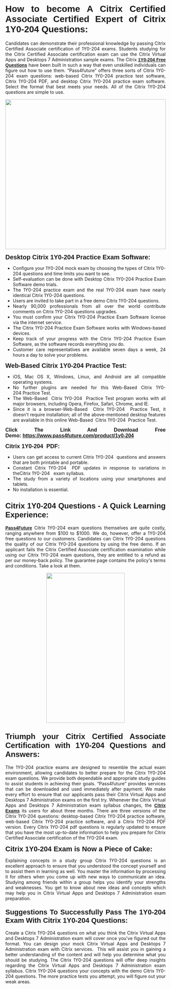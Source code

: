 <h1 style="text-align: justify;"><span style="font-family:Tahoma,Geneva,sans-serif;"><strong>How to become A Citrix Certified Associate Certified Expert of Citrix 1Y0-204 Questions:</strong></span></h1>

<p style="text-align: justify;">Candidates can demonstrate their professional knowledge by passing Citrix Certified Associate certification of 1Y0-204 exams. Students studying for the Citrix Certified Associate certification exam can use the Citrix Virtual Apps and Desktops 7 Administration sample exams. The Citrix <a href="https://www.pass4future.com/questions/citrix/1y0-204" target="_blank"><span style="font-family:Tahoma,Geneva,sans-serif;"><strong>1Y0-204 Free Questions</strong></span></a> have been built in such a way that even unskilled individuals can figure out how to use them. “Pass4future” offers three sorts of Citrix 1Y0-204 exam questions: web-based Citrix 1Y0-204 practice test software, Citrix 1Y0-204 PDF, and desktop Citrix 1Y0-204 practice exam software. Select the format that best meets your needs. All of the Citrix 1Y0-204 questions are simple to use.</p>

<p style="text-align: justify;"><a href="https://www.pass4future.com/product/1y0-204" target="_blank"><img alt="" src="https://lh3.googleusercontent.com/pw/AM-JKLU5_aushiRQbaoUdVonD_1om6esFnUm_j21jdeI1V3aesz_ETcO2Y8QVj0ZamD1vJ__MzXKNoh3XzzrDTXgudBuMwEatvdphNwcixeZDIncATvFdVanIchOfqVuIJHbWkG03KYMH2pwXnb7WaAnvI3g=w1818-h651-no" style="width: 100%; height: 470px;" /></a></p>

<p style="text-align: justify;"><strong><span style="font-family:Tahoma,Geneva,sans-serif;"><span style="font-size:20px;">Desktop Citrix 1Y0-204 Practice Exam Software:</span></span></strong></p>

<ul>
	<li style="text-align: justify;">Configure your 1Y0-204 mock exam by choosing the types of Citrix 1Y0-204 questions and time limits you want to see.</li>
	<li style="text-align: justify;">Self-evaluation can be done with Desktop Citrix 1Y0-204 Practice Exam Software demo trials.</li>
	<li style="text-align: justify;">The 1Y0-204 practice exam and the real 1Y0-204 exam have nearly identical Citrix 1Y0-204 questions.</li>
	<li style="text-align: justify;">Users are invited to take part in a free demo Citrix 1Y0-204 questions.</li>
	<li style="text-align: justify;">Nearly 90,000 professionals from all over the world contribute comments on Citrix 1Y0-204 questions upgrades.</li>
	<li style="text-align: justify;">You must confirm your Citrix 1Y0-204 Practice Exam Software license via the internet service.</li>
	<li style="text-align: justify;">The Citrix 1Y0-204 Practice Exam Software works with Windows-based devices.</li>
	<li style="text-align: justify;">Keep track of your progress with the Citrix 1Y0-204 Practice Exam Software, as the software records everything you do.</li>
	<li style="text-align: justify;">Customer care representatives are available seven days a week, 24 hours a day to solve your problems.</li>
</ul>

<p style="text-align: justify;"><span style="font-family:Tahoma,Geneva,sans-serif;"><span style="font-size:20px;"><strong>Web-Based Citrix 1Y0-204 Practice Test:</strong></span></span></p>

<ul>
	<li style="text-align: justify;">iOS, Mac OS X, Windows, Linux, and Android are all compatible operating systems.</li>
	<li style="text-align: justify;">No further plugins are needed for this Web-Based Citrix 1Y0-204 Practice Test.</li>
	<li style="text-align: justify;">The Web-Based  Citrix 1Y0-204  Practice Test program works with all major browsers, including Opera, Firefox, Safari, Chrome, and IE.</li>
	<li style="text-align: justify;">Since it is a browser-Web-Based  Citrix 1Y0-204  Practice Test, it doesn't require installation; all of the above-mentioned desktop features are available in this online Web-Based  Citrix 1Y0-204  Practice Test.</li>
</ul>

<p style="text-align: justify;"><span style="font-family:Tahoma,Geneva,sans-serif;"><strong><span style="font-size:16px;">Click The Link And Download Free Demo: <a href="https://www.pass4future.com/product/1y0-204" target="_blank">https://www.pass4future.com/product/1y0-204</a></span></strong></span></p>

<p style="text-align: justify;"><span style="font-size:18px;"><span style="font-family:Tahoma,Geneva,sans-serif;"><strong>Citrix 1Y0-204  PDF:</strong></span></span></p>

<ul>
	<li style="text-align: justify;">Users can get access to current Citrix 1Y0-204  questions and answers that are both printable and portable.</li>
	<li style="text-align: justify;">Constant Citrix 1Y0-204  PDF updates in response to variations in theCitrix 1Y0-204   exam syllabus.</li>
	<li style="text-align: justify;">The study from a variety of locations using your smartphones and tablets.</li>
	<li style="text-align: justify;">No installation is essential.</li>
</ul>

<h2 style="text-align: justify;"><span style="font-family:Tahoma,Geneva,sans-serif;"><strong><span style="font-size:24px;">Citrix 1Y0-204 Questions - A Quick Learning Experience:</span></strong></span></h2>

<p style="text-align: justify;"><a href="https://www.pass4future.com/" target="_blank"><span style="font-family:Tahoma,Geneva,sans-serif;"><strong>Pass4Future</strong></span></a> Citrix 1Y0-204 exam questions themselves are quite costly, ranging anywhere from $100 to $1000. We do, however, offer a 1Y0-204 free questions to our customers. Candidates can Citrix 1Y0-204 questions the quality of our Citrix 1Y0-204 questions by using the free demo. If an applicant fails the Citrix Certified Associate certification examination while using our Citrix 1Y0-204 exam questions, they are entitled to a refund as per our money-back policy. The guarantee page contains the policy's terms and conditions. Take a look at them.</p>

<p style="text-align: center;"><a href="https://www.pass4future.com/product/1y0-204" target="_blank"><img alt="" src="https://lh3.googleusercontent.com/pw/AM-JKLV3yUm3jiqqIo1xIsj1VJ_UeysYexQY-pRYO0rIFl3vg11QZioN-gzffpw2AfKqFynWuvoXOreWrWS0swpr4xmOSWfwII2jvatteuqrfxiWGFBSHPiZUCoi33jqeymK5dmu-0enyX6tayRCAMHw05jv=s943-no" style="width: 70%; height: 470px;" /></a></p>

<h2 style="text-align: justify;"><span style="font-family:Tahoma,Geneva,sans-serif;"><strong><span style="font-size:24px;">Triumph your Citrix Certified Associate Certification with 1Y0-204 Questions and Answers:</span></strong></span></h2>

<p style="text-align: justify;">The 1Y0-204 practice exams are designed to resemble the actual exam environment, allowing candidates to better prepare for the Citrix 1Y0-204 exam questions. We provide both dependable and appropriate study guides to assist students in achieving their goals. “Pass4future” provides services that can be downloaded and used immediately after payment. We make every effort to ensure that our applicants pass their Citrix Virtual Apps and Desktops 7 Administration exams on the first try. Whenever the Citrix Virtual Apps and Desktops 7 Administration exam syllabus changes, the <a href="https://www.pass4future.com/citrix" target="_blank"><span style="font-family:Tahoma,Geneva,sans-serif;"><strong>Citrix Exams</strong></span></a> its users for about three months. There are three versions of the Citrix 1Y0-204 questions: desktop-based Citrix 1Y0-204 practice software, web-based Citrix 1Y0-204 practice software, and a Citrix 1Y0-204 PDF version. Every Citrix 1Y0-204 pdf questions is regularly updated to ensure that you have the most up-to-date information to help you prepare for Citrix Certified Associate certification of the 1Y0-204 exam.</p>

<p style="text-align: justify;"><strong><span style="font-family:Tahoma,Geneva,sans-serif;"><span style="font-size:22px;">Citrix 1Y0-204 Exam is Now a Piece of Cake:</span></span></strong></p>

<p style="text-align: justify;">Explaining concepts in a study group Citrix 1Y0-204 questions is an excellent approach to ensure that you understood the concept yourself and to assist them in learning as well. You master the information by processing it for others when you come up with new ways to communicate an idea. Studying among friends within a group helps you identify your strengths and weaknesses. You get to know about new ideas and concepts which may help you in Citrix Virtual Apps and Desktops 7 Administration exam preparation.</p>

<h3 style="text-align: justify;"><span style="font-family:Tahoma,Geneva,sans-serif;"><strong><span style="font-size:22px;">Suggestions To Successfully Pass The 1Y0-204 Exam With Citrix 1Y0-204 Questions:</span></strong></span></h3>

<p style="text-align: justify;">Create a Citrix 1Y0-204 questions on what you think the Citrix Virtual Apps and Desktops 7 Administration exam will cover once you've figured out the format. You can design your mock Citrix Virtual Apps and Desktops 7 Administration exam with Citrix services.  This will assist you in gaining a better understanding of the content and will help you determine what you should be studying. The Citrix 1Y0-204 questions will offer deep insights regarding the Citrix Virtual Apps and Desktops 7 Administration exam syllabus. Citrix 1Y0-204 questions your concepts with the demo Citrix 1Y0-204 questions. The more practice tests you attempt, you will figure out your weak areas.</p>
